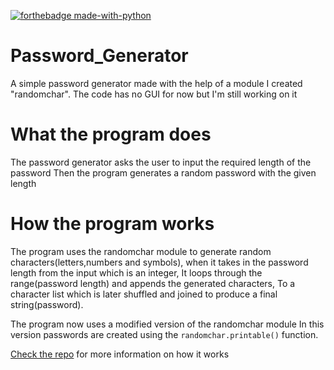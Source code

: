 [![forthebadge made-with-python](http://ForTheBadge.com/images/badges/made-with-python.svg)](https://www.python.org/)

# Password_Generator
A simple password generator made with the help of a module I created "randomchar".
The code has no GUI for now but I'm still working on it

# What the program does
The password generator asks the user to input the required length of the password
Then the program generates a random password with the given length

# How the program works
The program uses the randomchar module to generate random characters(letters,numbers and symbols),
when it takes in the password length from the input which is an integer,
It loops through the range(password length) and appends the generated characters,
To a character list which is later shuffled and joined to produce a final string(password).

The program now uses a modified version of the randomchar module
In this version passwords are created using the `randomchar.printable()` function.

[Check the repo](https://github.com/fr4nkl1n-1k3h/randomchar) for more information on how it works

